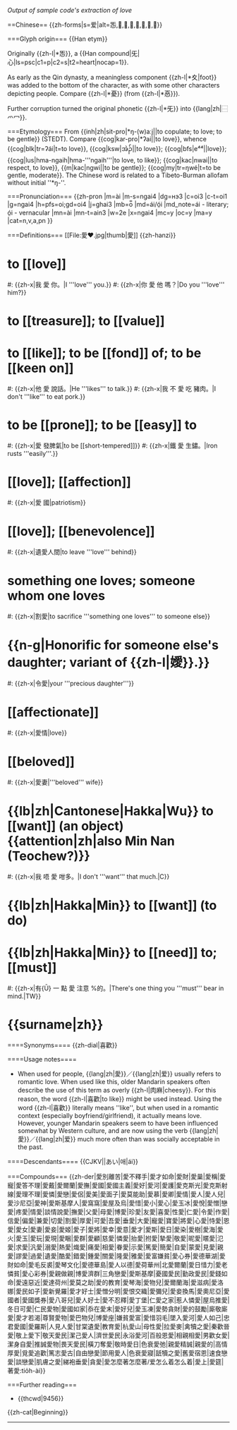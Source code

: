 *Output of sample code's extraction of love*

==Chinese==
{{zh-forms|s=爱|alt=㤅,𢙴,𢛭,𢜤,𤔠,𤔤,𢟪,𢖻}}

===Glyph origin===
{{Han etym}}

Originally {{zh-l|*㤅}}, a {{Han compound|旡|心|ls=psc|c1=p|c2=s|t2=heart|nocap=1}}.

As early as the Qin dynasty, a meaningless component {{zh-l|*夊|foot}} was added to the bottom of the character, as with some other characters depicting people. Compare {{zh-l|*憂}} (from {{zh-l|*㥑}}).

Further corruption turned the original phonetic {{zh-l|*旡}} into {{lang|zh|⿱爫冖}}.

===Etymology===
From {{inh|zh|sit-pro|*ŋ-(w)aːj||to copulate; to love; to be gentle}} (STEDT). Compare {{cog|kar-pro|*ʔai||to love}}, whence {{cog|blk|tr=ʔái|t=to love}}, {{cog|ksw|အဲၣ်||to love}}; {{cog|bfs|e⁴⁴||love}}; {{cog|lus|hma-ngaih|hma-'''ngaih'''|to love, to like}}; {{cog|kac|nwai||to respect, to love}}, {{m|kac|ngwi||to be gentle}}; {{cog|my|tr=ŋwé|t=to be gentle, moderate}}. The Chinese word is related to a Tibeto-Burman allofam without initial ''*ŋ-''.

===Pronunciation===
{{zh-pron
|m=ài
|m-s=ngai4
|dg=нэ3
|c=oi3
|c-t=oi1
|g=ngai4
|h=pfs=oi;gd=oi4
|j=ghai3
|mb=o̿
|md=ái/ó̤i
|md_note=ái - literary; ó̤i - vernacular
|mn=ài
|mn-t=ain3
|w=2e
|x=ngai4
|mc=y
|oc=y
|ma=y
|cat=n,v,a,pn
}}

===Definitions===
[[File:愛❤.jpg|thumb|愛]]
{{zh-hanzi}}

# to [[love]]
#: {{zh-x|我 愛 你。|I '''love''' you.}}
#: {{zh-x|你 愛 他 嗎？|Do you '''love''' him?}}
# to [[treasure]]; to [[value]]
# to [[like]]; to be [[fond]] of; to be [[keen on]]
#: {{zh-x|他 愛 說話。|He '''likes''' to talk.}}
#: {{zh-x|我 不 愛 吃 豬肉。|I don't '''like''' to eat pork.}}
# to be [[prone]]; to be [[easy]] to
#: {{zh-x|愛 發脾氣|to be [[short-tempered]]}}
#: {{zh-x|鐵 愛 生鏽。|Iron rusts '''easily'''.}}
# [[love]]; [[affection]]
#: {{zh-x|愛 國|patriotism}}
# [[love]]; [[benevolence]]
#: {{zh-x|遺愛人間|to leave '''love''' behind}}
# something one loves; someone whom one loves
#: {{zh-x|割愛|to sacrifice '''something one loves''' to someone else}}
# {{n-g|Honorific for someone else's daughter; variant of {{zh-l|嬡}}.}}
#: {{zh-x|令愛|your '''precious daughter'''}}
# [[affectionate]]
#: {{zh-x|愛情|love}}
# [[beloved]]
#: {{zh-x|愛妻|'''beloved''' wife}}
# {{lb|zh|Cantonese|Hakka|Wu}} to [[want]] (an object) {{attention|zh|also Min Nan (Teochew?)}}
#: {{zh-x|我 唔 愛 咁多。|I don't '''want''' that much.|C}}
# {{lb|zh|Hakka|Min}} to [[want]] (to do)
# {{lb|zh|Hakka|Min}} to [[need]] to; [[must]]
#: {{zh-x|有{Ū} 一 點 愛 注意 %的。|There's one thing you '''must''' bear in mind.|TW}}
# {{surname|zh}}

====Synonyms====
{{zh-dial|喜歡}}

====Usage notes====
* When used for people, {{lang|zh|愛}}／{{lang|zh|爱}} usually refers to romantic love. When used like this, older Mandarin speakers often describe the use of this term as overly {{zh-l|肉麻|cheesy}}. For this reason, the word {{zh-l|喜歡|to like}} might be used instead. Using the word {{zh-l|喜歡}} literally means ''like'', but when used in a romantic context (especially boyfriend/girlfriend), it actually means love. However, younger Mandarin speakers seem to have been influenced somewhat by Western culture, and are now using the verb {{lang|zh|愛}}／{{lang|zh|爱}} much more often than was socially acceptable in the past.

====Descendants====
{{CJKV||あい|애|ái}}

===Compounds===
{{zh-der|愛別離苦|愛不釋手|愛才如命|愛財|愛巢|愛稱|愛寵|愛答不理|愛戴|愛爾蘭|愛撫|愛國|愛國主義|愛好|愛河|愛護|愛克斯光|愛克斯射線|愛理不理|愛憐|愛戀|愛侶|愛美|愛面子|愛莫能助|愛慕|愛卿|愛情|愛人|愛人兒|愛沙尼亞|愛神|愛斯基摩人|愛窩窩|愛屋及烏|愛惜|愛小|愛心|愛玉冰|愛悅|愛憎|戀愛|疼愛|情愛|談情說愛|撫愛|父愛|母愛|博愛|珍愛|友愛|喜愛|性愛|仁愛|令愛|作愛|信愛|偏愛|兼愛|切愛|割愛|厚愛|可愛|吾愛|垂愛|大愛|寵愛|寶愛|將愛|心愛|恃愛|恩愛|愛女|愛妻|愛妾|愛姬|愛子|愛將|愛幸|愛意|愛才|愛斯|愛日|愛染|愛樹|愛海|愛火|愛玉|愛玩|愛現|愛睏|愛群|愛顧|慈愛|憐愛|抬愛|拊愛|摯愛|敬愛|昵愛|暱愛|氾愛|求愛|汎愛|溺愛|熱愛|熾愛|痛愛|相愛|眷愛|示愛|篤愛|簡愛|自愛|蒙愛|見愛|親愛|謬愛|過愛|遺愛|酷愛|錯愛|鍾愛|關愛|隆愛|雅愛|愛富嫌貧|愛心券|愛德華湖|愛財如命|愛毛反裘|愛琴文化|愛德華島|愛人以德|愛荷華州|北愛爾蘭|愛日惜力|愛老憐貧|愛心彩券|愛親做親|博愛濟群|三角戀愛|愛斯基摩|憂國愛民|勤政愛民|愛錢如命|愛遠惡近|愛達荷州|愛莫之助|愛的教育|愛琴海|愛物兒|愛爾蘭海|愛滋病|愛洛娜|愛民如子|愛新覺羅|愛才好士|愛憎分明|愛恨交織|愛彌兒|愛妾換馬|愛奧尼亞|愛國者|愛國獎券|愛八哥兒|愛人好士|愛不忍釋|愛丁堡|仁愛之家|惹人憐愛|屋烏推愛|冬日可愛|仁民愛物|愛國如家|忝在愛末|愛好兒|愛玉凍|愛勢貪財|愛的鼓勵|廝敬廝愛|愛才若渴|尊賢愛物|愛巴物兒|博愛座|嫌貧愛富|愛惜羽毛|墜入愛河|愛人如己|忠君愛國|愛羅斯|人見人愛|甘棠遺愛|教育愛|杭愛山|母性愛|拉愛麥|禽犢之愛|秦歡晉愛|敬上愛下|敬天愛民|潔己愛人|濟世愛民|永浴愛河|百般恩愛|相親相愛|男歡女愛|潔身自愛|推誠愛物|畏天愛民|橫刀奪愛|敬時愛日|色衰愛弛|親愛精誠|親愛的|高情厚愛|覓愛追歡|篤志愛古|自由戀愛|節用愛人|色衰愛寢|舐犢之愛|舊愛宿恩|速食戀愛|談戀愛|肌膚之愛|綈袍垂愛|貪愛|愛怎麼著怎麼著/爱怎么着怎么着|愛上|愛筵|著愛:tio̍h-ài}}

===Further reading===
* {{thcwd|9456}}

{{zh-cat|Beginning}}

----
